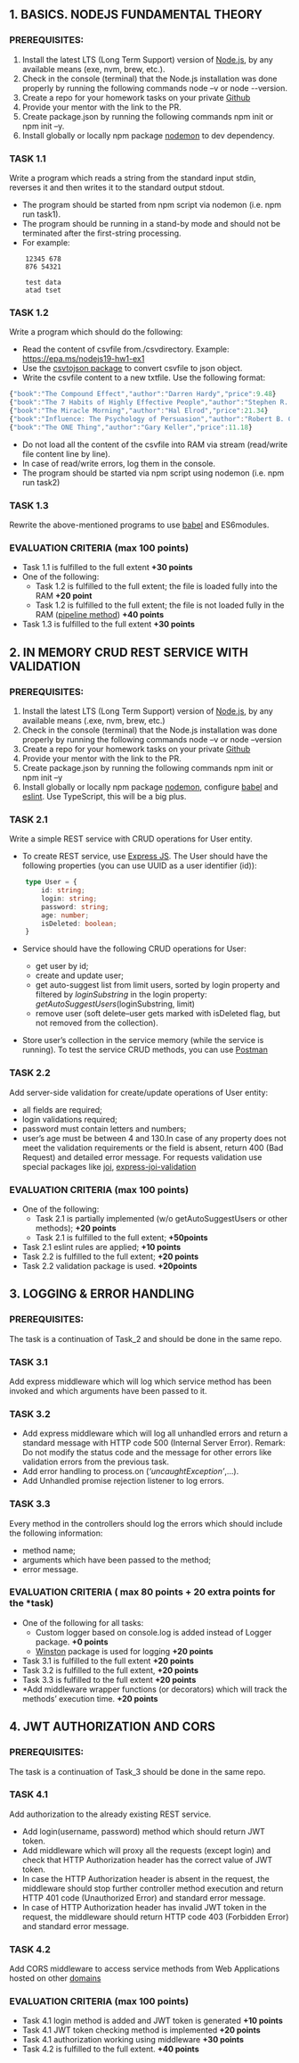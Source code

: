 ## 1. BASICS. NODEJS FUNDAMENTAL THEORY

### PREREQUISITES:
 1. Install the latest LTS (Long Term Support) version of [Node.js](https://nodejs.org/en/), by any available means (exe, nvm, brew, etc.).
 2. Check in the console (terminal) that the Node.js installation was done properly by running the following commands node –v or node --version.
 3. Create a repo for your homework tasks on your private [Github](https://github.com/)
 4. Provide your mentor with the link to the PR.
 5. Create package.json by running the following commands npm init or npm init –y.
 6. Install globally or locally npm package [nodemon](https://github.com/remy/nodemon) to dev dependency.
 
 ### TASK 1.1
  Write a program which reads a string from the standard input stdin, reverses it and then writes it to the standard output stdout.
   - The program should be started from npm script via nodemon (i.e. npm run task1).
   - The program should be running in a stand-by mode and should not be terminated after the first-string processing.
   - For example:
   ``` 
       12345 678 
       876 54321

       test data
       atad tset
   ```

### TASK 1.2
Write a program which should do the following:
- Read the content of csvfile from./csvdirectory. Example: https://epa.ms/nodejs19-hw1-ex1
- Use the [csvtojson package](https://github.com/Keyang/node-csvtojson) to convert csvfile to json object.
- Write the csvfile content to a new txtfile. Use the following format:
```typescript
{"book":"The Compound Effect","author":"Darren Hardy","price":9.48}
{"book":"The 7 Habits of Highly Effective People","author":"Stephen R. Covey","price":23.48}
{"book":"The Miracle Morning","author":"Hal Elrod","price":21.34}
{"book":"Influence: The Psychology of Persuasion","author":"Robert B. Cialdini","price":12.99}
{"book":"The ONE Thing","author":"Gary Keller","price":11.18}
```
- Do not load all the content of the csvfile into RAM via stream (read/write file content line by line).
- In case of read/write errors, log them in the console.
- The program should be started via npm script using nodemon (i.e. npm run task2)
   
### TASK 1.3
Rewrite the above-mentioned programs to use [babel](https://babeljs.io/) and ES6modules.

### EVALUATION CRITERIA (max 100 points)
- Task 1.1 is fulfilled to the full extent  **+30 points**
- One of the following:
    - Task 1.2 is fulfilled to the full extent; the file is loaded fully into the RAM **+20 point**
    - Task 1.2 is fulfilled to the full extent; the file is not loaded fully in the RAM ([pipeline method](https://nodejs.org/api/stream.html#stream_stream_pipeline_streams_callback)) **+40 points**
- Task 1.3 is fulfilled to the full extent **+30 points**




## 2. IN MEMORY CRUD REST SERVICE WITH VALIDATION
### PREREQUISITES:
1. Install the latest LTS (Long Term Support) version of [Node.js](https://nodejs.org/en/), by any available means (.exe, nvm, brew, etc.)
2. Check in the console (terminal) that the Node.js installation was done properly by running the following commands node –v or node –version
3. Create a repo for your homework tasks on your private [Github](https://github.com/)
4. Provide your mentor with the link to the PR.
5. Create package.json by running the following commands npm init or npm init –y
6. Install globally or locally npm package [nodemon](https://github.com/remy/nodemon), configure [babel](https://babeljs.io/) and [eslint](https://eslint.org/). Use TypeScript, this will be a big plus.

### TASK 2.1
Write a simple REST service with CRUD operations for User entity.
- To create REST service, use [Express JS](https://expressjs.com/). The User should have the following properties (you can use UUID as a user identifier (id)):
```typescript
    type User = {
        id: string;
        login: string;
        password: string;
        age: number;
        isDeleted: boolean;
    }
```
- Service should have the following CRUD operations for User:
    + get user by id;
    + create and update user;
    + get auto-suggest list from limit users, sorted by login property and filtered by *loginSubstring* in the login property: *getAutoSuggestUsers*(loginSubstring, limit)
    + remove user (soft delete–user gets marked with isDeleted flag, but not removed from the collection).

- Store user’s collection in the service memory (while the service is running). To test the service CRUD methods, you can use [Postman](https://www.getpostman.com/)

### TASK 2.2
Add server-side validation for create/update operations of User entity:
- all fields are required;
- login validations required;
- password must contain letters and numbers;
- user’s age must be between 4 and 130.In case of any property does not meet the validation requirements or the field is absent, return 400 (Bad Request) and detailed error message. For requests validation use special packages like [joi](https://github.com/hapijs/joi), [express-joi-validation](https://www.npmjs.com/package/express-joi-validation)

### EVALUATION CRITERIA (max 100 points)
- One of the following:
    - Task 2.1 is partially implemented (w/o getAutoSuggestUsers or other methods); **+20 points**
    - Task 2.1 is fulfilled to the full extent; **+50points**
- Task 2.1 eslint rules are applied; **+10 points**
- Task 2.2 is fulfilled to the full extent; **+20 points**
- Task 2.2 validation package is used. **+20points**


 
## 3. LOGGING & ERROR HANDLING
### PREREQUISITES:
The task is a continuation of Task_2 and should be done in the same repo.

### TASK 3.1
Add express middleware which will log which service method has been invoked and which arguments have been passed to it.

### TASK 3.2
- Add express middleware which will log all unhandled errors and return a standard message with HTTP code 500 (Internal Server Error). Remark: Do not modify the status code and the message for other errors like validation errors from the previous task.
- Add error handling to process.on (*‘uncaughtException’*,...).
- Add Unhandled promise rejection listener to log errors.

### TASK 3.3
Every method in the controllers should log the errors which should include the following information:
- method name;
- arguments which have been passed to the method;
- error message.

### EVALUATION CRITERIA ( max 80 points + 20 extra points for the *task)
- One of the following for all tasks:
    - Custom logger based on console.log is added instead of Logger package. **+0 points**
    - [Winston](https://github.com/winstonjs/winston) package is used for logging **+20 points**
- Task 3.1 is fulfilled to the full extent **+20 points**
- Task 3.2 is fulfilled to the full extent, **+20 points**
- Task 3.3 is fulfilled to the full extent **+20 points**
- *Add middleware wrapper functions (or decorators) which will track the methods’ execution time. **+20 points**



## 4. JWT AUTHORIZATION AND CORS
### PREREQUISITES:
The task is a continuation of Task_3 should be done in the same repo.

### TASK 4.1
Add authorization to the already existing REST service.
- Add login(username, password) method which should return JWT token.
- Add middleware which will proxy all the requests (except login) and check that HTTP Authorization header has the correct value of JWT token.
- In case the HTTP Authorization header is absent in the request, the middleware should stop further controller method execution and return HTTP 401 code (Unauthorized Error) and standard error message.
- In case of HTTP Authorization header has invalid JWT token in the request, the middleware should return HTTP code 403 (Forbidden Error) and standard error message.

### TASK 4.2
Add CORS middleware to access service methods from Web Applications hosted on other [domains](https://github.com/expressjs/cors)

### EVALUATION CRITERIA (max 100 points)
- Task 4.1 login method is added and JWT token is generated **+10 points**
- Task 4.1 JWT token checking method is implemented **+20 points**
- Task 4.1 authorization working using middleware **+30 points**
- Task 4.2 is fulfilled to the full extent. **+40 points**
